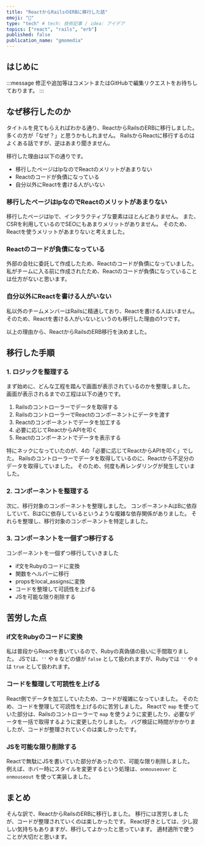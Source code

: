 ```yaml
---
title: "ReactからRailsのERBに移行した話"
emoji: "📌"
type: "tech" # tech: 技術記事 / idea: アイデア
topics: ["react", "rails", "erb"]
published: false
publication_name: "gmomedia"
---
```


## はじめに

:::message
修正や追加等はコメントまたはGitHubで編集リクエストをお待ちしております。
:::

## なぜ移行したのか

タイトルを見てもらえればわかる通り、ReactからRailsのERBに移行しました。
多くの方が「なぜ？」と思うかもしれません。
RailsからReactに移行するのはよくある話ですが、逆はあまり聞きません。

移行した理由は以下の通りです。

- 移行したページはlpなのでReactのメリットがあまりない
- Reactのコードが負債になっている
- 自分以外にReactを書ける人がいない

### 移行したページはlpなのでReactのメリットがあまりない

移行したページはlpで、インタラクティブな要素はほとんどありません。
また、CSRを利用しているのでSEOにもあまりメリットがありません。
そのため、Reactを使うメリットがあまりないと考えました。

### Reactのコードが負債になっている

外部の会社に委託して作成したため、Reactのコードが負債になっていました。
私がチームに入る前に作成されたため、Reactのコードが負債になっていることは仕方がないと思います。

### 自分以外にReactを書ける人がいない

私以外のチームメンバーはRailsに精通しており、Reactを書ける人はいません。
そのため、Reactを書ける人がいないというのも移行した理由の1つです。

以上の理由から、ReactからRailsのERB移行を決めました。

## 移行した手順

### 1. ロジックを整理する

まず始めに、どんな工程を踏んで画面が表示されているのかを整理しました。
画面が表示されるまでの工程は以下の通りです。

1. Railsのコントローラーでデータを取得する
2. RailsのコントローラーでReactのコンポーネントにデータを渡す
3. Reactのコンポーネントでデータを加工する
4. 必要に応じてReactからAPIを叩く
5. Reactのコンポーネントでデータを表示する

特にネックになっていたのが、4の「必要に応じてReactからAPIを叩く」でした。
Railsのコントローラーでデータを取得しているのに、Reactから不足分のデータを取得していました。
そのため、何度も再レンダリングが発生していました。

### 2. コンポーネントを整理する

次に、移行対象のコンポーネントを整理しました。
コンポーネントAはBに依存していて、BはCに依存しているというような複雑な依存関係がありました。
それらを整理し、移行対象のコンポーネントを特定しました。

### 3. コンポーネントを一個ずつ移行する

コンポーネントを一個ずつ移行していきました

- if文をRubyのコードに変換
- 関数をヘルパーに移行
- propsをlocal_assignsに変換
- コードを整理して可読性を上げる
- JSを可能な限り削除する

## 苦労した点

### if文をRubyのコードに変換

私は普段からReactを書いているので、Rubyの真偽値の扱いに手間取りました。
JSでは、`''` や `0` などの値が `false` として扱われますが、Rubyでは `''` や `0` は `true` として扱われます。

### コードを整理して可読性を上げる

React側でデータを加工していたため、コードが複雑になっていました。
そのため、コードを整理して可読性を上げるのに苦労しました。
Reactで `map` を使っていた部分は、Railsのコントローラーで `map` を使うように変更したり、必要なデータを一括で取得するように変更したりしました。
バグ検証に時間がかかりましたが、コードが整理されていくのは楽しかったです。

### JSを可能な限り削除する

Reactで無駄にJSを書いていた部分があったので、可能な限り削除しました。
例えば、ホバー時にスタイルを変更するという処理は、`onmouseover` と `onmouseout` を使って実装しました。

## まとめ

そんな訳で、ReactからRailsのERBに移行しました。
移行には苦労しましたが、コードが整理されていくのは楽しかったです。
React好きとしては、少し寂しい気持ちもありますが、移行してよかったと思っています。
適材適所で使うことが大切だと思います。
